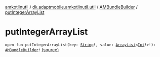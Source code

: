 [amkotlinutil](../../index.md) / [dk.adaptmobile.amkotlinutil.util](../index.md) / [AMBundleBuilder](index.md) / [putIntegerArrayList](./put-integer-array-list.md)

# putIntegerArrayList

`open fun putIntegerArrayList(key: `[`String`](https://kotlinlang.org/api/latest/jvm/stdlib/kotlin/-string/index.html)`!, value: `[`ArrayList`](https://developer.android.com/reference/java/util/ArrayList.html)`<`[`Int`](https://kotlinlang.org/api/latest/jvm/stdlib/kotlin/-int/index.html)`!>!): `[`AMBundleBuilder`](index.md)`!` [(source)](https://github.com/adaptmobile-organization/amkotlinutil/tree/master/amkotlinutil/src/main/java/dk/adaptmobile/amkotlinutil/util/AMBundleBuilder.java#L123)